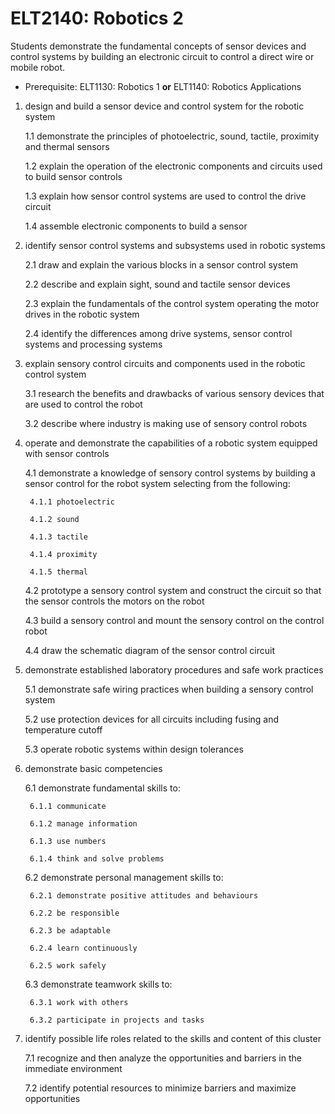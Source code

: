 # ELT2140: Robotics 2

Students demonstrate the fundamental concepts of sensor devices and control systems by building an electronic circuit to control a direct wire or mobile robot.

* Prerequisite: ELT1130: Robotics 1 **or** ELT1140: Robotics Applications

1. design and build a sensor device and control system for the robotic system

    1.1 demonstrate the principles of photoelectric, sound, tactile, proximity and thermal sensors

    1.2 explain the operation of the electronic components and circuits used to build sensor controls

    1.3 explain how sensor control systems are used to control the drive circuit

    1.4 assemble electronic components to build a sensor

2. identify sensor control systems and subsystems used in robotic systems

    2.1 draw and explain the various blocks in a sensor control system

    2.2 describe and explain sight, sound and tactile sensor devices

    2.3 explain the fundamentals of the control system operating the motor drives in the robotic system

    2.4 identify the differences among drive systems, sensor control systems and processing systems

3. explain sensory control circuits and components used in the robotic control system

    3.1 research the benefits and drawbacks of various sensory devices that are used to control the robot

    3.2 describe where industry is making use of sensory control robots

4. operate and demonstrate the capabilities of a robotic system equipped with sensor controls

    4.1 demonstrate a knowledge of sensory control systems by building a sensor control for the robot system selecting from the following:

        4.1.1 photoelectric

        4.1.2 sound

        4.1.3 tactile

        4.1.4 proximity

        4.1.5 thermal

    4.2 prototype a sensory control system and construct the circuit so that the sensor controls the motors on the robot

    4.3 build a sensory control and mount the sensory control on the control robot

    4.4 draw the schematic diagram of the sensor control circuit

5. demonstrate established laboratory procedures and safe work practices

    5.1 demonstrate safe wiring practices when building a sensory control system

    5.2 use protection devices for all circuits including fusing and temperature cutoff

    5.3 operate robotic systems within design tolerances

6. demonstrate basic competencies

    6.1 demonstrate fundamental skills to:

        6.1.1 communicate

        6.1.2 manage information

        6.1.3 use numbers

        6.1.4 think and solve problems

    6.2 demonstrate personal management skills to:

        6.2.1 demonstrate positive attitudes and behaviours

        6.2.2 be responsible

        6.2.3 be adaptable

        6.2.4 learn continuously

        6.2.5 work safely

    6.3 demonstrate teamwork skills to:

        6.3.1 work with others

        6.3.2 participate in projects and tasks

7. identify possible life roles related to the skills and content of this cluster

    7.1 recognize and then analyze the opportunities and barriers in the immediate environment

    7.2 identify potential resources to minimize barriers and maximize opportunities
